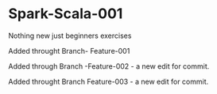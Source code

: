 # Spark-Scala-001
Nothing new just beginners exercises

Added throught Branch- Feature-001

Added through Branch -Feature-002 - a new edit for commit. 


Added throught Branch Feature-003  - a new edit for commit.
